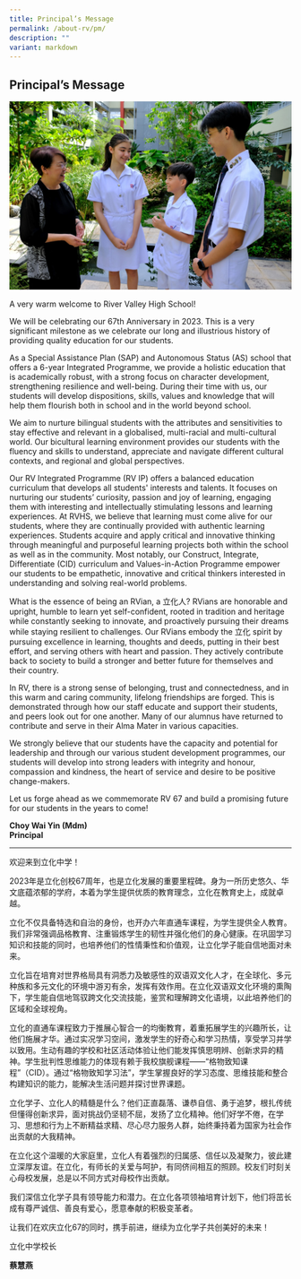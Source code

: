 ```yaml
---
title: Principal’s Message
permalink: /about-rv/pm/
description: ""
variant: markdown
---
```

## Principal’s Message

![Principal chatting with students](/images/School_Website_Banner_14nov2023_2.jpg)

A very warm welcome to River Valley High School!  
  
We will be celebrating our 67th Anniversary in 2023. This is a very significant milestone as we celebrate our long and illustrious history of providing quality education for our students.  
  
As a Special Assistance Plan (SAP) and Autonomous Status (AS) school that offers a 6-year Integrated Programme, we provide a holistic education that is academically robust, with a strong focus on character development, strengthening resilience and well-being. During their time with us, our students will develop dispositions, skills, values and knowledge that will help them flourish both in school and in the world beyond school.  
  
We aim to nurture bilingual students with the&nbsp;attributes and sensitivities to stay effective and relevant in a globalised, multi-racial and multi-cultural world. Our bicultural learning environment provides our students with the fluency and skills to understand, appreciate and navigate different cultural contexts, and regional and global perspectives.  
  
Our RV Integrated Programme (RV IP) offers a balanced education curriculum that develops all students' interests and talents. It focuses on nurturing our students’ curiosity, passion and joy of learning, engaging them with interesting and intellectually stimulating lessons and learning experiences. At RVHS, we believe that learning must come alive for our students, where they are continually provided with authentic learning experiences. Students acquire and apply critical and innovative thinking through meaningful and purposeful learning projects both within the school as well as in the community. Most notably, our Construct, Integrate, Differentiate (CID) curriculum and Values-in-Action Programme empower our students to be empathetic, innovative and critical thinkers interested in understanding and solving real-world problems.  
  
What is the essence of being an RVian, a 立化人? RVians are honorable and upright, humble to learn yet self-confident, rooted in tradition and heritage while constantly seeking to innovate, and proactively pursuing their dreams while staying resilient to challenges. Our RVians embody the 立化 spirit by pursuing excellence in learning, thoughts and deeds, putting in their best effort, and serving others with heart and passion. They actively contribute back to society to build a stronger and better future for themselves and their country.  
  
In RV, there is a strong sense of belonging, trust and connectedness, and in this warm and caring community, lifelong friendships are forged. This is demonstrated through how our staff educate and support their students, and peers look out for one another. Many of our alumnus have returned to contribute and serve in their Alma Mater in various capacities.  
  
We strongly believe that our students have the capacity and potential for leadership and through our various student development programmes, our students will develop into strong leaders with integrity and honour, compassion and kindness, the heart of service and desire to be positive change-makers.  
  
Let us forge ahead as we commemorate RV 67 and build a promising future for our students in the years to come!  
  
**Choy Wai Yin (Mdm)** <br>
**Principal**
 

-------

  

欢迎来到立化中学！

2023年是立化创校67周年，也是立化发展的重要里程碑。身为一所历史悠久、华文底蕴浓郁的学府，本着为学生提供优质的教育理念，立化在教育史上，成就卓越。

立化不仅具备特选和自治的身份，也开办六年直通车课程，为学生提供全人教育。我们非常强调品格教育、注重锻炼学生的韧性并强化他们的身心健康。在巩固学习知识和技能的同时，也培养他们的性情秉性和价值观，让立化学子能自信地面对未来。

立化旨在培育对世界格局具有洞悉力及敏感性的双语双文化人才，在全球化、多元种族和多元文化的环境中游刃有余，发挥有效作用。在立化双语双文化环境的熏陶下，学生能自信地驾驭跨文化交流技能，鉴赏和理解跨文化语境，以此培养他们的区域和全球视角。

立化的直通车课程致力于推展心智合一的均衡教育，着重拓展学生的兴趣所长，让他们施展才华。通过实况学习空间，激发学生的好奇心和学习热情，享受学习并学以致用。生动有趣的学校和社区活动体验让他们能发挥慎思明辨、创新求异的精神。学生批判性思维能力的体现有赖于我校旗舰课程——“格物致知课程”（CID）。通过“格物致知学习法”，学生掌握良好的学习态度、思维技能和整合构建知识的能力，能解决生活问题并探讨世界课题。

立化学子、立化人的精髓是什么？他们正直磊落、谦恭自信、勇于追梦，根扎传统但懂得创新求异，面对挑战仍坚韧不屈，发扬了立化精神。他们好学不倦，在学习、思想和行为上不断精益求精、尽心尽力服务人群，始终秉持着为国家为社会作出贡献的大我精神。

在立化这个温暖的大家庭里，立化人有着强烈的归属感、信任以及凝聚力，彼此建立深厚友谊。在立化，有师长的关爱与呵护，有同侪间相互的照顾。校友们时刻关心母校发展，总是以不同方式对母校作出贡献。

我们深信立化学子具有领导能力和潜力。在立化各项领袖培育计划下，他们将茁长成有尊严诚信、善良有爱心，愿意奉献的积极变革者。

让我们在欢庆立化67的同时，携手前进，继续为立化学子共创美好的未来！

立化中学校长

**蔡慧燕**